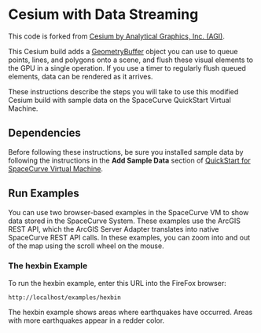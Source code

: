 Cesium with Data Streaming
==========================

This code is forked from [Cesium by Analytical Graphics, Inc. (AGI)](https://github.com/AnalyticalGraphicsInc/cesium).

This Cesium build adds a [GeometryBuffer](Source/Scene/GeometryBuffer.js) object you can use to queue points, lines, and polygons onto a scene, and flush these visual elements to the GPU in a single operation. If you use a timer to regularly flush queued elements, data can be rendered as it arrives.

These instructions describe the steps you will take to use this modified Cesium build with sample data on the SpaceCurve QuickStart Virtual Machine.

Dependencies
------------

Before following these instructions, be sure you installed sample data by
following the instructions in the **Add Sample Data** section of [QuickStart for
SpaceCurve Virtual Machine](../../../arcadapt/quickstart.md).

Run Examples
------------

You can use two browser-based examples in the SpaceCurve VM to show data stored in the SpaceCurve System. These examples use the ArcGIS REST API, which the ArcGIS Server Adapter translates into native SpaceCurve REST API calls. In these examples, you can zoom into and out of the map using the scroll wheel on the mouse.

### The hexbin Example

To run the hexbin example, enter this URL into the FireFox browser:

`http://localhost/examples/hexbin`

The hexbin example shows areas where earthquakes have occurred. Areas with more earthquakes appear in a redder color. 

